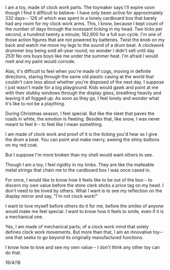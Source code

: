 I am a toy, made of clock work parts. The toymaker says I'll expire soon though I find it difficult to believe- I have only been active for approximately 332 days-- 126 of which was spent in a lonely cardboard box that barely had any room for my clock work arms. This, I know, because I kept count of the number of days through the incessant ticking in my head. Two ticks per second, a hundred twenty a minute; 162,800 for a full sun cycle. I'm one of those action figures that are not powered by batteries. Twist the knob on my back and watch me move my legs to the sound of a drum beat. A clockwork drummer boy being sold all-year round; no wonder I didn't sell until day 253! No ons buys boys like me under the summer heat. I'm afraid I would melt and my paint would corrode.

Alas, it's difficult to feel when you're made of cogs, moving in definite directions, staring through the same old plastic casing at the world that couldn't care less about whether you're disposed of the next day. I suppose I just wasn't made for a big playground. Kids would gawk and point at me with their stubby windows through the display glass, breathing heavily and leaving it all fogged up. As soon as they go, I feel lonely and wonder what it's like to not be a plaything. 

During Christmas season, I feel special. But like the sleet that paves the roads in white, the emotion is fleeting. Besides that, like snow, I was never meant to feel it-- to feel like I mean something.

I am made of clock work and proof of it is the ticking you'd hear as I give the drum a beat. You can point and make merry, aweing the shiny buttons on my red coat. 

But I suppose I'm more broken than my shell would want others to see.

Though I am a toy, I feel rigidity in my limbs. They are like the malleable metal strings that chain me to the cardboard box I was once cased in.

For once, I would like to know how it feels like to be out of the box-- to discern my own value before the store clerk sticks a price tag on my head. I don't need to be loved by others. What I want is to see my reflection on the display mirror and say,  "I'm not clock work!" 

I want to love myself before others do it for me, before the smiles of anyone would make me feel special. I want to know how it feels to smile, even if it is a mechanical one.

Yes, I am made of mechanical parts; of a clock work mind that solely defines clock work movements. But more than that, I am an innovative toy-- one that seeks to go beyond its originally manufactured functions.

I know how to love and see my own value-- I don't think any other toy can do that.

19/4/18
